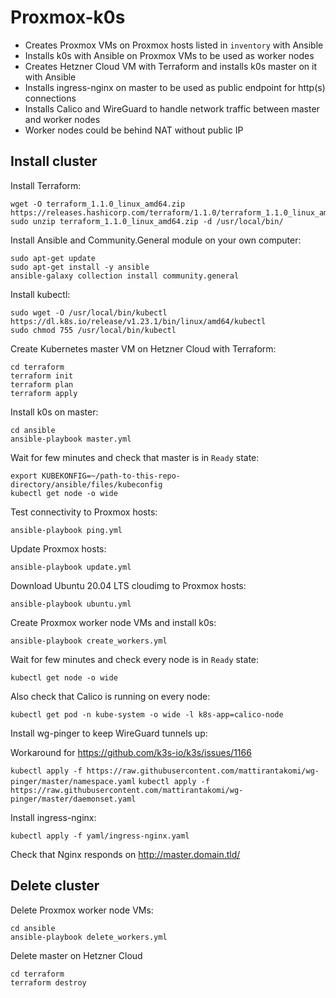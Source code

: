# Proxmox-k0s

* Creates Proxmox VMs on Proxmox hosts listed in `inventory` with Ansible
* Installs k0s with Ansible on Proxmox VMs to be used as worker nodes
* Creates Hetzner Cloud VM with Terraform and installs k0s master on it with Ansible
* Installs ingress-nginx on master to be used as public endpoint for http(s) connections
* Installs Calico and WireGuard to handle network traffic between master and worker nodes
* Worker nodes could be behind NAT without public IP

## Install cluster

Install Terraform:
```
wget -O terraform_1.1.0_linux_amd64.zip https://releases.hashicorp.com/terraform/1.1.0/terraform_1.1.0_linux_amd64.zip
sudo unzip terraform_1.1.0_linux_amd64.zip -d /usr/local/bin/
```

Install Ansible and Community.General module on your own computer:
```
sudo apt-get update
sudo apt-get install -y ansible
ansible-galaxy collection install community.general
```

Install kubectl:
```
sudo wget -O /usr/local/bin/kubectl https://dl.k8s.io/release/v1.23.1/bin/linux/amd64/kubectl
sudo chmod 755 /usr/local/bin/kubectl
```

Create Kubernetes master VM on Hetzner Cloud with Terraform:

```
cd terraform
terraform init
terraform plan
terraform apply
```

Install k0s on master:
```
cd ansible
ansible-playbook master.yml
```

Wait for few minutes and check that master is in `Ready` state:
```
export KUBEKONFIG=~/path-to-this-repo-directory/ansible/files/kubeconfig
kubectl get node -o wide
```

Test connectivity to Proxmox hosts:

`ansible-playbook ping.yml`

Update Proxmox hosts:

`ansible-playbook update.yml`

Download Ubuntu 20.04 LTS cloudimg to Proxmox hosts:

`ansible-playbook ubuntu.yml`

Create Proxmox worker node VMs and install k0s:

`ansible-playbook create_workers.yml`

Wait for few minutes and check every node is in `Ready` state:

`kubectl get node -o wide`

Also check that Calico is running on every node:

`kubectl get pod -n kube-system -o wide -l k8s-app=calico-node`

Install wg-pinger to keep WireGuard tunnels up:

Workaround for https://github.com/k3s-io/k3s/issues/1166

`kubectl apply -f https://raw.githubusercontent.com/mattirantakomi/wg-pinger/master/namespace.yaml`
`kubectl apply -f https://raw.githubusercontent.com/mattirantakomi/wg-pinger/master/daemonset.yaml`

Install ingress-nginx:

`kubectl apply -f yaml/ingress-nginx.yaml`

Check that Nginx responds on http://master.domain.tld/

## Delete cluster

Delete Proxmox worker node VMs:
```
cd ansible
ansible-playbook delete_workers.yml
```

Delete master on Hetzner Cloud
```
cd terraform
terraform destroy
```
